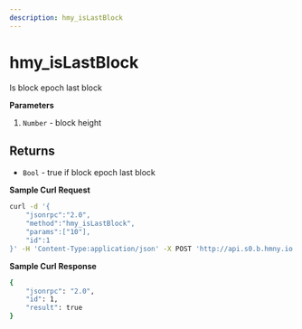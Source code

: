 ```yaml
---
description: hmy_isLastBlock
---
```


# hmy_isLastBlock

Is block epoch last block

**Parameters**

1. `Number` - block height

## Returns

* `Bool` - true if block epoch last block

**Sample Curl Request**

```bash
curl -d '{
    "jsonrpc":"2.0",
    "method":"hmy_isLastBlock",
    "params":["10"],
    "id":1
}' -H 'Content-Type:application/json' -X POST 'http://api.s0.b.hmny.io'
```

**Sample Curl Response**

```bash
{
    "jsonrpc": "2.0",
    "id": 1,
    "result": true
}
```

